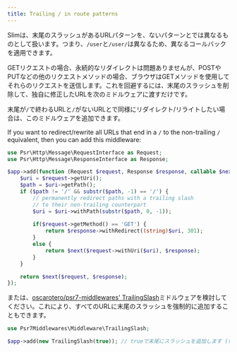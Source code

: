 ```yaml
---
title: Trailing / in route patterns
---
```


Slimは、末尾のスラッシュがあるURLパターンを、ないパターンとでは異なるものとして扱います。つまり、`/user`と`/user/`は異なるため、異なるコールバックを適用できます。

GETリクエストの場合、永続的なリダイレクトは問題ありませんが、POSTやPUTなどの他のリクエストメソッドの場合、ブラウザはGETメソッドを使用してそれらのリクエストを送信します。これを回避するには、末尾のスラッシュを削除して、独自に修正したURLを次のミドルウェアに渡すだけです。

末尾が`/`で終わるURLと`/`がないURLとで同様にリダイレクト/リライトしたい場合は、このミドルウェアを追加できます。

If you want to redirect/rewrite all URLs that end in a `/` to the non-trailing `/` equivalent, then you can add this middleware:

```php
use Psr\Http\Message\RequestInterface as Request;
use Psr\Http\Message\ResponseInterface as Response;

$app->add(function (Request $request, Response $response, callable $next) {
    $uri = $request->getUri();
    $path = $uri->getPath();
    if ($path != '/' && substr($path, -1) == '/') {
        // permanently redirect paths with a trailing slash
        // to their non-trailing counterpart
        $uri = $uri->withPath(substr($path, 0, -1));
        
        if($request->getMethod() == 'GET') {
            return $response->withRedirect((string)$uri, 301);
        }
        else {
            return $next($request->withUri($uri), $response);
        }
    }

    return $next($request, $response);
});
```

または、[oscarotero/psr7-middlewares' TrailingSlash](//github.com/oscarotero/psr7-middlewares#trailingslash)ミドルウェアを検討してください。これにより、すべてのURLに末尾のスラッシュを強制的に追加することもできます。

```php
use Psr7Middlewares\Middleware\TrailingSlash;

$app->add(new TrailingSlash(true)); // trueで末尾にスラッシュを追加します (falseは逆に削除します)
```
